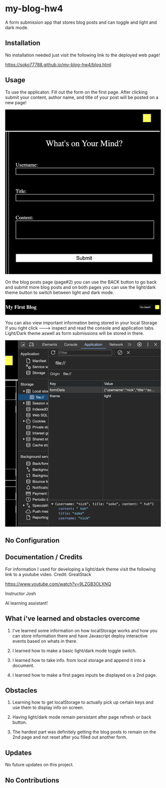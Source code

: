 # my-blog-hw4
A form submission app that stores blog posts and can toggle and light and dark mode. 

## Installation

No installation needed just visit the following link to the deployed web page!

<!-- TODO add link to deployed gitpage -->
https://soko77788.github.io/my-blog-hw4/blog.html

## Usage

To use the applicaton. Fill out the form on the first page. After clicking submit your content, author name, and title of your post will be posted on a new page!

![form screenshot](assets/images/form.png)


On the blog posts page (page#2) you can use the BACK button to go back and submit more blog posts and on both pages you can use the light/dark theme button to switch between light and dark mode.

![back button](assets/images/gobackbutton.png)

You can also view important information being stored in your local Storage if you right click ---> inspect and read the console and application tabs. Light/Dark theme aswell as form submissions will be stored in there. 

![local storage screen](assets/images/localStorage.png)

## No Configuration

## Documentation / Credits

For information I used for developing a light/dark theme visit the following link to a youtube video. Credit: GreatStack

https://www.youtube.com/watch?v=9LZGB3OLXNQ

Instructor Josh

AI learning assistant!

## What i've learned and obstacles overcome

1. I've learned some information on how localStorage works and how you can store information there and have Javascript deploy interactive events based on whats in there.

2. I learned how to make a basic light/dark mode toggle switch. 

3. I learned how to take info. from local storage and append it into a document. 

4. I learned how to make a first pages inputs be displayed on a 2nd page.

## Obstacles

1. Learning how to get localStorage to actually pick up certain keys and use them to display info on screen.

2. Having light/dark mode remain persistant after page refresh or back button.

3. The hardest part was definitely getting the blog posts to remain on the 2nd page and not reset after you filled out another form. 

## Updates

No future updates on this project. 

## No Contributions

